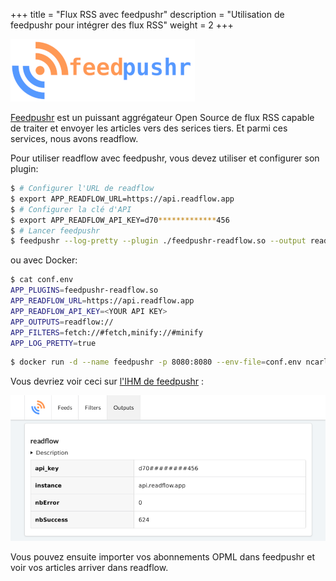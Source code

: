 +++
title = "Flux RSS avec feedpushr"
description = "Utilisation de feedpushr pour intégrer des flux RSS"
weight = 2
+++

![](images/feedpushr.png)

[Feedpushr](https://github.com/ncarlier/feedpushr) est un puissant aggrégateur Open Source de flux RSS capable de traiter et envoyer les articles vers des serices tiers.
Et parmi ces services, nous avons readflow.

Pour utiliser readflow avec feedpushr, vous devez utiliser et configurer son plugin:

```bash
$ # Configurer l'URL de readflow
$ export APP_READFLOW_URL=https://api.readflow.app
$ # Configurer la clé d'API
$ export APP_READFLOW_API_KEY=d70*************456
$ # Lancer feedpushr
$ feedpushr --log-pretty --plugin ./feedpushr-readflow.so --output readflow://
```

ou avec Docker:

```bash
$ cat conf.env
APP_PLUGINS=feedpushr-readflow.so                                           
APP_READFLOW_URL=https://api.readflow.app
APP_READFLOW_API_KEY=<YOUR API KEY>
APP_OUTPUTS=readflow://
APP_FILTERS=fetch://#fetch,minify://#minify
APP_LOG_PRETTY=true
```

```bash
$ docker run -d --name feedpushr -p 8080:8080 --env-file=conf.env ncarlier/feedpushr-contrib
```

Vous devriez voir ceci sur [l'IHM de feedpushr](http://localhost:8080/ui) :

![](images/feedpushr-ui.png)

Vous pouvez ensuite importer vos abonnements OPML dans feedpushr et voir vos articles arriver dans readflow.
